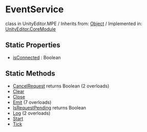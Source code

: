 # EventService
class in UnityEditor.MPE
 / Inherits from: <a href="https://docs.unity3d.com/6000.0/Documentation/ScriptReference/Object.html">Object</a> / Implemented in: <a href="https://docs.unity3d.com/6000.0/Documentation/ScriptReference/UnityEditor.CoreModule.html">UnityEditor.CoreModule</a>
## Static Properties
- <a href="https://docs.unity3d.com/6000.0/Documentation/ScriptReference/EventService-isConnected.html">isConnected</a> : Boolean
## Static Methods
- <a href="https://docs.unity3d.com/6000.0/Documentation/ScriptReference/EventService.CancelRequest.html">CancelRequest</a> returns Boolean (2 overloads)
- <a href="https://docs.unity3d.com/6000.0/Documentation/ScriptReference/EventService.Clear.html">Clear</a>
- <a href="https://docs.unity3d.com/6000.0/Documentation/ScriptReference/EventService.Close.html">Close</a>
- <a href="https://docs.unity3d.com/6000.0/Documentation/ScriptReference/EventService.Emit.html">Emit</a> (7 overloads)
- <a href="https://docs.unity3d.com/6000.0/Documentation/ScriptReference/EventService.IsRequestPending.html">IsRequestPending</a> returns Boolean
- <a href="https://docs.unity3d.com/6000.0/Documentation/ScriptReference/EventService.Log.html">Log</a> (2 overloads)
- <a href="https://docs.unity3d.com/6000.0/Documentation/ScriptReference/EventService.Start.html">Start</a>
- <a href="https://docs.unity3d.com/6000.0/Documentation/ScriptReference/EventService.Tick.html">Tick</a>
